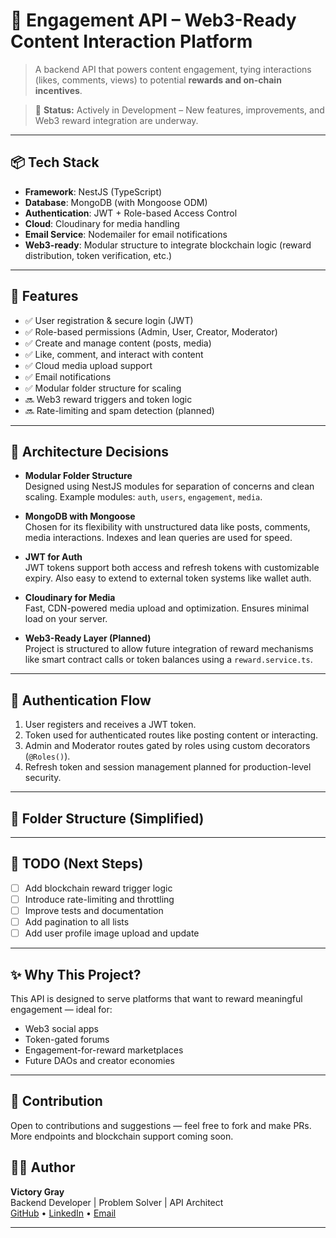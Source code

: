 # 🚀 Engagement API – Web3-Ready Content Interaction Platform

> A backend API that powers content engagement, tying interactions (likes, comments, views) to potential **rewards and on-chain incentives**.

> 🚧 **Status:** Actively in Development – New features, improvements, and Web3 reward integration are underway.

---

## 📦 Tech Stack

- **Framework**: NestJS (TypeScript)
- **Database**: MongoDB (with Mongoose ODM)
- **Authentication**: JWT + Role-based Access Control
- **Cloud**: Cloudinary for media handling
- **Email Service**: Nodemailer for email notifications
- **Web3-ready**: Modular structure to integrate blockchain logic (reward distribution, token verification, etc.)

---

## 🧩 Features

- ✅ User registration & secure login (JWT)
- ✅ Role-based permissions (Admin, User, Creator, Moderator)
- ✅ Create and manage content (posts, media)
- ✅ Like, comment, and interact with content
- ✅ Cloud media upload support
- ✅ Email notifications
- ✅ Modular folder structure for scaling
- 🔜 Web3 reward triggers and token logic
- 🔜 Rate-limiting and spam detection (planned)

---

## 🧠 Architecture Decisions

- **Modular Folder Structure**  
  Designed using NestJS modules for separation of concerns and clean scaling. Example modules: `auth`, `users`, `engagement`, `media`.

- **MongoDB with Mongoose**  
  Chosen for its flexibility with unstructured data like posts, comments, media interactions. Indexes and lean queries are used for speed.

- **JWT for Auth**  
  JWT tokens support both access and refresh tokens with customizable expiry. Also easy to extend to external token systems like wallet auth.

- **Cloudinary for Media**  
  Fast, CDN-powered media upload and optimization. Ensures minimal load on your server.

- **Web3-Ready Layer (Planned)**  
  Project is structured to allow future integration of reward mechanisms like smart contract calls or token balances using a `reward.service.ts`.

---

## 🔐 Authentication Flow

1. User registers and receives a JWT token.
2. Token used for authenticated routes like posting content or interacting.
3. Admin and Moderator routes gated by roles using custom decorators (`@Roles()`).
4. Refresh token and session management planned for production-level security.

---

## 📁 Folder Structure (Simplified)




---

## 📌 TODO (Next Steps)

- [ ] Add blockchain reward trigger logic
- [ ] Introduce rate-limiting and throttling
- [ ] Improve tests and documentation
- [ ] Add pagination to all lists
- [ ] Add user profile image upload and update

---

## ✨ Why This Project?

This API is designed to serve platforms that want to reward meaningful engagement — ideal for:
- Web3 social apps
- Token-gated forums
- Engagement-for-reward marketplaces
- Future DAOs and creator economies

---

## 🤝 Contribution

Open to contributions and suggestions — feel free to fork and make PRs. More endpoints and blockchain support coming soon.


## 🧑‍💻 Author

**Victory Gray**  
Backend Developer | Problem Solver | API Architect  
[GitHub](https://github.com/vic-Gray) • [LinkedIn](https://www.linkedin.com/in/victory-gray/) • [Email](victorygray59@gmail.com)

---

